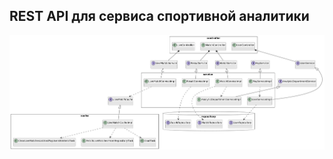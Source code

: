 
## REST API для сервиса спортивной аналитики

![alt text](https://github.com/vasyandd/somebet/blob/master/src/main/resources/UML.png)
